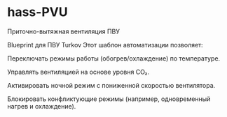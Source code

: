 # hass-PVU
Приточно-вытяжная вентиляция ПВУ

Blueprint для ПВУ Turkov
Этот шаблон автоматизации позволяет:

Переключать режимы работы (обогрев/охлаждение) по температуре.

Управлять вентиляцией на основе уровня CO₂.

Активировать ночной режим с пониженной скоростью вентилятора.

Блокировать конфликтующие режимы (например, одновременный нагрев и охлаждение).
